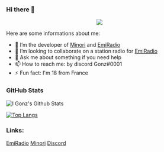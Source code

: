 ### Hi there 👋
<p align="center">
  <img src="https://cdn.discordapp.com/attachments/804065774636499006/809866915488202752/6874741.GIF" />
</p>

Here are some informations about me:

- 🔭 I’m the developer of [Minori](https://minoribot.eu/) and [EmiRadio](http://emiradio.eu/)
- 👯 I’m looking to collaborate on a station radio for [EmiRadio](http://emiradio.eu/)
- 💬 Ask me about something if you need help
- 📫 How to reach me: by discord Gonz#0001
- ⚡ Fun fact: I'm 18 from France


### GitHub Stats


![I Gonz's Github Stats](https://github-readme-stats.vercel.app/api?username=gonzyui&show_icons=true&theme=great-gatsby)

[![Top Langs](https://github-readme-stats.vercel.app/api/top-langs/?username=gonzyui&layout=compact&show_icons=true&theme=great-gatsby)](https://github.com/gonzyui)



### Links:
[EmiRadio](https://www.emiradio.eu/)
[Minori](https://minoribot.eu/)
[Discord](https://discord.bio/p/gonzyui)
